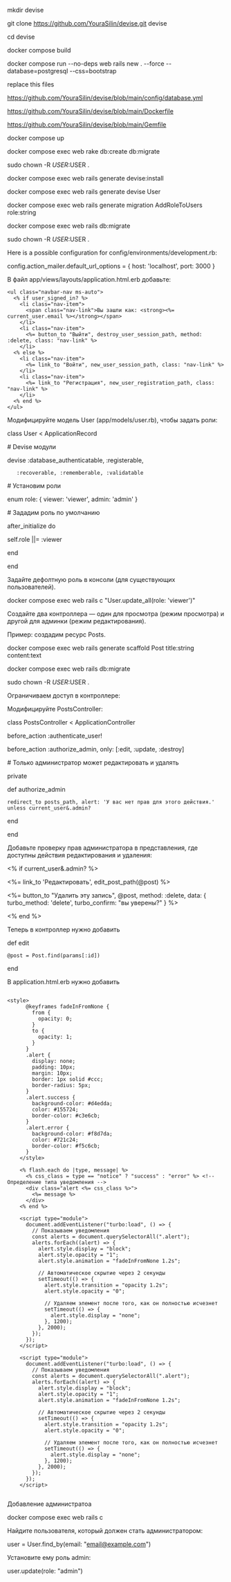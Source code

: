 mkdir devise

git clone https://github.com/YouraSilin/devise.git devise

cd devise

docker compose build

docker compose run --no-deps web rails new . --force --database=postgresql --css=bootstrap

replace this files

https://github.com/YouraSilin/devise/blob/main/config/database.yml

https://github.com/YouraSilin/devise/blob/main/Dockerfile

https://github.com/YouraSilin/devise/blob/main/Gemfile

docker compose up

docker compose exec web rake db:create db:migrate

sudo chown -R $USER:$USER .

docker compose exec web rails generate devise:install

docker compose exec web rails generate devise User

docker compose exec web rails generate migration AddRoleToUsers role:string

docker compose exec web rails db:migrate

sudo chown -R $USER:$USER .


Here is a possible configuration for config/environments/development.rb:

config.action_mailer.default_url_options = { host: 'localhost', port: 3000 }

В файл app/views/layouts/application.html.erb добавьте:

    <ul class="navbar-nav ms-auto">
      <% if user_signed_in? %>
        <li class="nav-item">
          <span class="nav-link">Вы зашли как: <strong><%= current_user.email %></strong></span>
        </li>
        <li class="nav-item">
          <%= button_to "Выйти", destroy_user_session_path, method: :delete, class: "nav-link" %>
        </li>
      <% else %>
        <li class="nav-item">
          <%= link_to "Войти", new_user_session_path, class: "nav-link" %>
        </li>
        <li class="nav-item">
          <%= link_to "Регистрация", new_user_registration_path, class: "nav-link" %>
        </li>
      <% end %>
    </ul>

Модифицируйте модель User (app/models/user.rb), чтобы задать роли:

class User < ApplicationRecord

\# Devise модули

devise :database_authenticatable, :registerable,

       :recoverable, :rememberable, :validatable

\# Установим роли

enum role: { viewer: 'viewer', admin: 'admin' }

\# Зададим роль по умолчанию

after_initialize do

  self.role ||= :viewer
  
end
  
end

Задайте дефолтную роль в консоли (для существующих пользователей).

docker compose exec web rails c "User.update_all(role: 'viewer')"

Создайте два контроллера — один для просмотра (режим просмотра) и другой для админки (режим редактирования).

Пример: создадим ресурс Posts.

docker compose exec web rails generate scaffold Post title:string content:text

docker compose exec web rails db:migrate

sudo chown -R $USER:$USER .

Ограничиваем доступ в контроллере:

Модифицируйте PostsController:

class PostsController < ApplicationController

  before_action :authenticate_user!
  
  before_action :authorize_admin, only: [:edit, :update, :destroy]

  \# Только администратор может редактировать и удалять
  
  private

  def authorize_admin
  
    redirect_to posts_path, alert: 'У вас нет прав для этого действия.' unless current_user&.admin?
  
  end

end

Добавьте проверку прав администратора в представления, где доступны действия редактирования и удаления:

<% if current_user&.admin? %>
  
  <%= link_to 'Редактировать', edit_post_path(@post) %>
  
  <%= button_to "Удалить эту запись", @post, method: :delete, data: { turbo_method: 'delete', turbo_confirm: "вы уверены?" } %>

<% end %>

Теперь в контроллер нужно добавить

def edit

    @post = Post.find(params[:id])
    
end

В application.html.erb нужно добавить

``` erb

<style>
      @keyframes fadeInFromNone {
        from {
          opacity: 0;
        }
        to {
          opacity: 1;
        }
      }
      .alert {
        display: none;
        padding: 10px;
        margin: 10px;
        border: 1px solid #ccc;
        border-radius: 5px;
      }
      .alert.success {
        background-color: #d4edda;
        color: #155724;
        border-color: #c3e6cb;
      }
      .alert.error {
        background-color: #f8d7da;
        color: #721c24;
        border-color: #f5c6cb;
      }
    </style>

    <% flash.each do |type, message| %>
      <% css_class = type == "notice" ? "success" : "error" %> <!-- Определение типа уведомления -->
      <div class="alert <%= css_class %>">
        <%= message %>
      </div>
    <% end %>

    <script type="module">
      document.addEventListener("turbo:load", () => {
        // Показываем уведомления
        const alerts = document.querySelectorAll(".alert");
        alerts.forEach((alert) => {
          alert.style.display = "block";
          alert.style.opacity = "1";
          alert.style.animation = "fadeInFromNone 1.2s";

          // Автоматическое скрытие через 2 секунды
          setTimeout(() => {
            alert.style.transition = "opacity 1.2s";
            alert.style.opacity = "0";

            // Удаляем элемент после того, как он полностью исчезнет
            setTimeout(() => {
              alert.style.display = "none";
            }, 1200);
          }, 2000);
        });
      });
    </script>

    <script type="module">
      document.addEventListener("turbo:load", () => {
        // Показываем уведомления
        const alerts = document.querySelectorAll(".alert");
        alerts.forEach((alert) => {
          alert.style.display = "block";
          alert.style.opacity = "1";
          alert.style.animation = "fadeInFromNone 1.2s";

          // Автоматическое скрытие через 2 секунды
          setTimeout(() => {
            alert.style.transition = "opacity 1.2s";
            alert.style.opacity = "0";

            // Удаляем элемент после того, как он полностью исчезнет
            setTimeout(() => {
              alert.style.display = "none";
            }, 1200);
          }, 2000);
        });
      });
    </script>
    
```
    
Добавление администратоа

docker compose exec web rails c

Найдите пользователя, который должен стать администратором:

user = User.find_by(email: "email@example.com")

Установите ему роль admin:

user.update(role: "admin")
